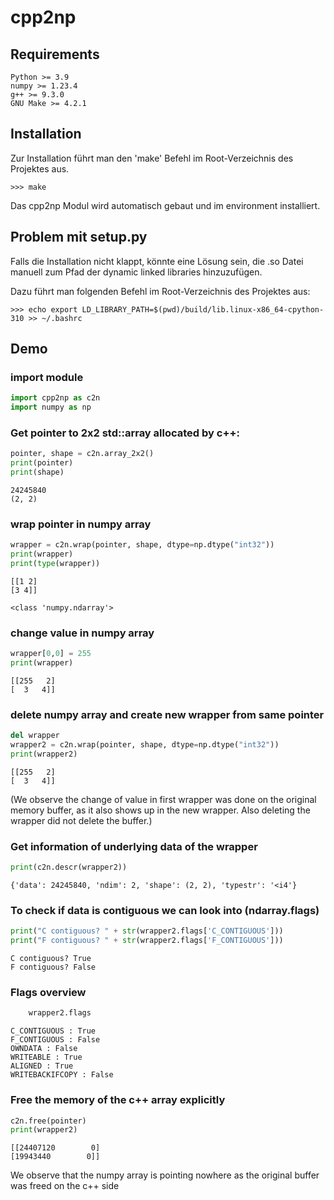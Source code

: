 # cpp2np

## Requirements
    Python >= 3.9
    numpy >= 1.23.4
    g++ >= 9.3.0
    GNU Make >= 4.2.1

## Installation

Zur Installation führt man den 'make' Befehl im Root-Verzeichnis des Projektes aus.

    >>> make

Das cpp2np Modul wird automatisch gebaut und im environment installiert.
    
## Problem mit setup.py

Falls die Installation nicht klappt, könnte eine Lösung sein, die .so Datei manuell zum Pfad
der dynamic linked libraries hinzuzufügen.

Dazu führt man folgenden Befehl im Root-Verzeichnis des Projektes aus:

    >>> echo export LD_LIBRARY_PATH=$(pwd)/build/lib.linux-x86_64-cpython-310 >> ~/.bashrc

## Demo

### import module

```python
import cpp2np as c2n
import numpy as np
```

### Get pointer to 2x2 std::array allocated by c++:

```python
pointer, shape = c2n.array_2x2()
print(pointer)
print(shape)
```
    24245840
    (2, 2)

### wrap pointer in numpy array

```python
wrapper = c2n.wrap(pointer, shape, dtype=np.dtype("int32"))
print(wrapper)
print(type(wrapper))
```

    [[1 2]
    [3 4]]
    
    <class 'numpy.ndarray'>

### change value in numpy array

```python
wrapper[0,0] = 255
print(wrapper)
```

    [[255   2]
    [  3   4]]

### delete numpy array and create new wrapper from same pointer

```python
del wrapper
wrapper2 = c2n.wrap(pointer, shape, dtype=np.dtype("int32"))
print(wrapper2)
```

    [[255   2]
    [  3   4]]

(We observe the change of value in first wrapper was done on the original memory buffer,
as it also shows up in the new wrapper. Also deleting the wrapper did not delete the buffer.)


### Get information of underlying data of the wrapper

```python
print(c2n.descr(wrapper2))
```

    {'data': 24245840, 'ndim': 2, 'shape': (2, 2), 'typestr': '<i4'}

### To check if data is contiguous we can look into (ndarray.flags)

```python
print("C contiguous? " + str(wrapper2.flags['C_CONTIGUOUS']))
print("F contiguous? " + str(wrapper2.flags['F_CONTIGUOUS']))
```

    C contiguous? True
    F contiguous? False
    
    
### Flags overview

```python
    wrapper2.flags
```

    C_CONTIGUOUS : True
    F_CONTIGUOUS : False
    OWNDATA : False
    WRITEABLE : True
    ALIGNED : True
    WRITEBACKIFCOPY : False

### Free the memory of the c++ array explicitly

```python
c2n.free(pointer)
print(wrapper2)
```

    [[24407120        0]
    [19943440        0]]

We observe that the numpy array is pointing nowhere as the original buffer was freed on the c++ side